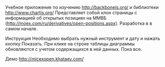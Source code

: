 Учебное приложение по изучению http://backbonejs.org/ и библиотеки http://www.chartjs.org/
Представляет собой клон страницы с информацией об открытых позициях на ММВБ (http://moex.com/ru/derivatives/open-positions.aspx). Разработка в в самом начале.

Инструкция
Необходимо выбрать нужный инструмент и дату и нажать кнопку Показать. При клике на строке таблицы диаграммы обновляются с учетом содержащихся в ней данных. Пока все.

Демо http://micexopen.khataev.com/
